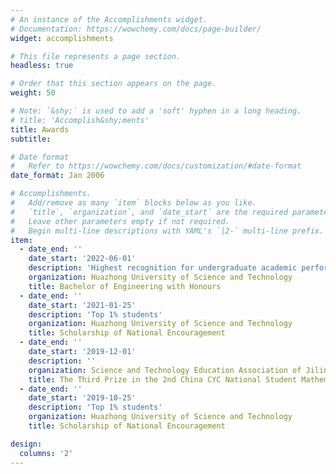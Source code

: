 ```yaml
---
# An instance of the Accomplishments widget.
# Documentation: https://wowchemy.com/docs/page-builder/
widget: accomplishments

# This file represents a page section.
headless: true

# Order that this section appears on the page.
weight: 50

# Note: `&shy;` is used to add a 'soft' hyphen in a long heading.
# title: 'Accomplish&shy;ments'
title: Awards
subtitle:

# Date format
#   Refer to https://wowchemy.com/docs/customization/#date-format
date_format: Jan 2006

# Accomplishments.
#   Add/remove as many `item` blocks below as you like.
#   `title`, `organization`, and `date_start` are the required parameters.
#   Leave other parameters empty if not required.
#   Begin multi-line descriptions with YAML's `|2-` multi-line prefix.
item:
  - date_end: ''
    date_start: '2022-06-01'
    description: 'Highest recognition for undergraduate academic performance'
    organization: Huazhong University of Science and Technology
    title: Bachelor of Engineering with Honours
  - date_end: ''
    date_start: '2021-01-25'
    description: 'Top 1% students'
    organization: Huazhong University of Science and Technology
    title: Scholarship of National Encouragement
  - date_end: ''
    date_start: '2019-12-01'
    description: ''
    organization: Science and Technology Education Association of Jilin Province
    title: The Third Prize in the 2nd China CYC National Student Mathematical Contest in Modeling
  - date_end: ''
    date_start: '2019-10-25'
    description: 'Top 1% students'
    organization: Huazhong University of Science and Technology
    title: Scholarship of National Encouragement

design:
  columns: '2'
---
```


